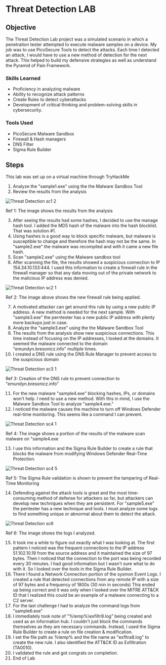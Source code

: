 # Threat Detection LAB

## Objective

The Threat Detection Lab project was a simulated scenario in which a penetration tester attempted to execute malware samples on a device. My job was to use PicoSecure Tools to detect the attacks. Each time I detected an attack, I would have to use a new method of detection for the next attack. This helped to build my defensive strategies as well as understand the Pyramid of Pain Framework.

### Skills Learned

- Proficiency in analyzing malware
- Ability to recognize attack patterns
- Create Rules to detect cyberattacks 
- Development of critical thinking and problem-solving skills in cybersecurity.

### Tools Used

- PicoSecure Malware Sandbox
- Firewall & Hash managers
- DNS Filter
- Sigma Rule Builder

## Steps
This lab was set up on a virtual machine through TryHackMe
1. Analyze the "sample1.exe" using the the Malware Sandbox Tool
2. Review the results from the analysis

  ![Threat Detection sc1 2](https://github.com/user-attachments/assets/e0573754-07f8-4874-bc2e-824b1affcb97)

  Ref 1: The image shows the results from the analysis
  
3. After seeing the results had some hashes, I decided to use the manage hash tool. I added the MD5 hash of the malware into the hash blocklist. That was solution #1. 
4. Using hashes is a good way to block specific malware, but malware is susceptible to change and therefore the hash may not be the same. In "sample2.exe" the malware was recompiled and with it came a new file hash. 
5. Scan "sample2.exe" using the Malware sandbox tool
6. After scanning the file, the results showed a suspicious connection to IP 154.34.10.133:444. I used this information to create a firewall rule in the firewall manager so that any data moving out of the private network to the malicious IP address was denied.

  ![Threat Detection sc2 1](https://github.com/user-attachments/assets/06dc85d3-2b3a-4b35-ae9a-c16ca3bc0359)

  Ref 2: The image above shows the new firewall rule being applied.
  
7. A motivated attacker can get around this rule by using a new public IP address. A new method is needed for the next sample. With "sample3.exe" the perntester has a new public IP address with plenty more backups just in case. 
8. Analyze the "sample3.exe" using the the Malware Sandbox Tool
9. The results from the analysis show new suspicious connections. This time instead of focusing on the IP addresses, I looked at the domains. It seemed the malware connected to the domain "emundyn.bresonicz.info" multiple times.
10. I created a DNS rule using the DNS Rule Manager to prevent access to the suspicious domain

  ![Threat Detection sc3 1](https://github.com/user-attachments/assets/ddf7e102-5b26-4e7a-9503-d94ae79b856b)

  Ref 3: Creation of the DNS rule to prevent connection to "emundyn.bresonicz.info" 
  
11. For the new malware "sample4.exe" blocking hashes, IPs, or domains won't help. I need to use a new method. With this in mind, I use the Malware Sandbox Tool to analyze "sample4.exe."
12. I noticed the malware causes the machine to turn off Windows Defender real-time monitoring. This seems like a command I can prevent.

  ![Threat Detection sc4 1](https://github.com/user-attachments/assets/d6742774-483a-4585-8ed5-9379233bb9ef)

  Ref 4: The image shows a portion of the results of the malware scan malware on "sample4.exe

13.  I use this information and the Sigma Rule Builder to create a rule that blocks the malware from modifying Windows Defender Real-Time Protection.

  ![Threat Detection sc4 5](https://github.com/user-attachments/assets/ecc24207-3dd0-4b16-8ba3-c6d27cb51a0c)

  Ref 5: The Sigma Rule validation is shown to prevent the tampering of Real-Time Monitoring

14. Defending against the attack tools is great and the most time-consuming method of defense for attackers so far, but attackers can develop new techniques when they are persistent. For "sample5.exe" the pentester has a new technique and tools. I must analyze some logs to find something unique or abnormal about them to detect the attack.

  ![Threat Detection sc6](https://github.com/user-attachments/assets/2e1830e8-5e34-4c56-a0d6-e0bfce462a2f)

  Ref 6: The image shows the logs I analyzed.
  
15. It took me a while to figure out exactly what I was looking at. The first pattern I noticed was the frequent connections to the IP address 51.102.10.19 from the source address and it maintained the size of 97 bytes. Then I noticed that the connection to the port was being recorded every 30 minutes. I had good information but I wasn't sure what to do with it. So I looked over the tools in the Sigma Rule Builder.
16. There I found a Network Connection portion of the sysmon Event Logs. I created a rule that detected connections from any remote IP with a size of 97 bytes and a frequency of 1800s (30 min in seconds) This ended up being correct and it was only when I looked over the MITRE ATT&CK ID that I realized this could be an example of a malware connecting to a C2 server. 
17. For the last challenge I had to analyze  the command logs from "sample6.exe"
18. I immediately took note of "%temp%\exfiltr8.log" being created and used as an information hub. I couldn't just block the commands themselves as they are necessary commands. Instead, I used the Sigma Rule Builder to create a rule on file creation & modification.
19. I set the file path as %temp% and the file name as "exfltra8.log" to create the new rule. I also identified the ATT&CK ID as Exfiltration (TA0010).
20. I validated the rule and got congrats on completion.
21. End of Lab


